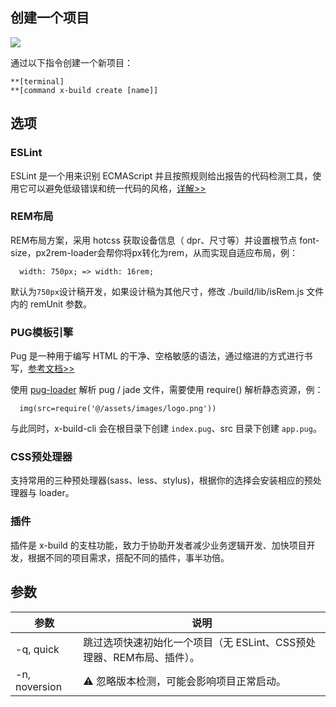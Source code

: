## 创建一个项目

![](https://ws1.sinaimg.cn/large/006tNc79ly1fzakm551gsj31ao0re7dn.jpg)

通过以下指令创建一个新项目：

```
**[terminal]
**[command x-build create [name]]
```
## 选项

### ESLint

ESLint 是一个用来识别 ECMAScript 并且按照规则给出报告的代码检测工具，使用它可以避免低级错误和统一代码的风格，[详解>>](../others/eslint.md)

### REM布局

REM布局方案，采用 hotcss 获取设备信息（ dpr、尺寸等）并设置根节点 font-size，px2rem-loader会帮你将px转化为rem，从而实现自适应布局，例：

```
  width: 750px; => width: 16rem;
```

默认为`750px`设计稿开发，如果设计稿为其他尺寸，修改 ./build/lib/isRem.js 文件内的 remUnit 参数。

### PUG模板引擎

Pug 是一种用于编写 HTML 的干净、空格敏感的语法，通过缩进的方式进行书写，[参考文档>>](https://pugjs.org/zh-cn/api/getting-started.html)

使用 [pug-loader](https://github.com/pugjs/pug-loader) 解析 pug / jade 文件，需要使用 require() 解析静态资源，例：

```pug
  img(src=require('@/assets/images/logo.png'))
```

与此同时，x-build-cli 会在根目录下创建 `index.pug`、src 目录下创建 `app.pug`。

### CSS预处理器

支持常用的三种预处理器(sass、less、stylus)，根据你的选择会安装相应的预处理器与 loader。

### 插件

插件是 x-build 的支柱功能，致力于协助开发者减少业务逻辑开发、加快项目开发，根据不同的项目需求，搭配不同的插件，事半功倍。

## 参数

| 参数 | 说明 |
| - | - |
| -q, quick | 跳过选项快速初始化一个项目（无 ESLint、CSS预处理器、REM布局、插件）。 |
| -n, noversion | ⚠️ 忽略版本检测，可能会影响项目正常启动。 |